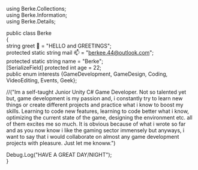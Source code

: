 using Berke.Collections;    
using Berke.Information;     
using Berke.Details;

public class Berke                           
{                                   
  string greet 👋 = "HELLO and GREETINGS";                  
  protected static string mail 📫 =  "berkee.44@outlook.com";                          
  protected static string name = "Berke";                                   
  [SerializeField] protected int age = 22;                                    
  public enum interests {GameDevelopment, GameDesign, Coding, VideoEditing, Events, Geek};                         
  
  //("Im a self-taught Junior Unity C# Game Developer. Not so talented yet but, game development is my passion and, i constantly try to learn new things or create different projects and practice what i know to boost my skills. Learning to code new features, learning to code better what i know, optimizing the current state of the game, designing the environment etc. all of them excites me so much. 
  It is obvious because of what i wrote so far and as you now know i like the gaming sector immensely but anyways, i want to say that i would collaborate on almost any game development projects with pleasure. Just let me knoww.")      
  
  Debug.Log("HAVE A GREAT DAY/NIGHT");      
}
<!---
Ciywi/Ciywi is a ✨ special ✨ repository because its `README.md` (this file) appears on your GitHub profile.
You can click the Preview link to take a look at your changes.
--->
